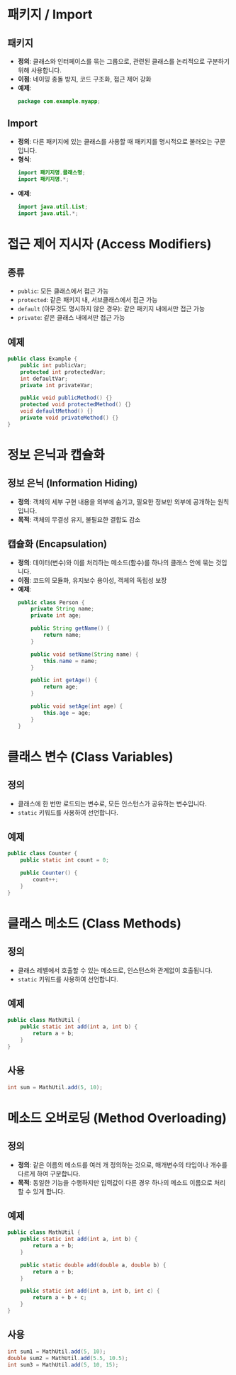 
# 패키지 / Import

## 패키지
- **정의**: 클래스와 인터페이스를 묶는 그룹으로, 관련된 클래스를 논리적으로 구분하기 위해 사용합니다.
- **이점**: 네이밍 충돌 방지, 코드 구조화, 접근 제어 강화
- **예제**:
  ```java
  package com.example.myapp;
  ```

## Import
- **정의**: 다른 패키지에 있는 클래스를 사용할 때 패키지를 명시적으로 불러오는 구문입니다.
- **형식**:
  ```java
  import 패키지명.클래스명;
  import 패키지명.*;
  ```
- **예제**:
  ```java
  import java.util.List;
  import java.util.*;
  ```

# 접근 제어 지시자 (Access Modifiers)

## 종류
- `public`: 모든 클래스에서 접근 가능
- `protected`: 같은 패키지 내, 서브클래스에서 접근 가능
- `default` (아무것도 명시하지 않은 경우): 같은 패키지 내에서만 접근 가능
- `private`: 같은 클래스 내에서만 접근 가능

## 예제
```java
public class Example {
    public int publicVar;
    protected int protectedVar;
    int defaultVar;
    private int privateVar;

    public void publicMethod() {}
    protected void protectedMethod() {}
    void defaultMethod() {}
    private void privateMethod() {}
}
```

# 정보 은닉과 캡슐화

## 정보 은닉 (Information Hiding)
- **정의**: 객체의 세부 구현 내용을 외부에 숨기고, 필요한 정보만 외부에 공개하는 원칙입니다.
- **목적**: 객체의 무결성 유지, 불필요한 결합도 감소

## 캡슐화 (Encapsulation)
- **정의**: 데이터(변수)와 이를 처리하는 메소드(함수)를 하나의 클래스 안에 묶는 것입니다.
- **이점**: 코드의 모듈화, 유지보수 용이성, 객체의 독립성 보장
- **예제**:
  ```java
  public class Person {
      private String name;
      private int age;

      public String getName() {
          return name;
      }

      public void setName(String name) {
          this.name = name;
      }

      public int getAge() {
          return age;
      }

      public void setAge(int age) {
          this.age = age;
      }
  }
  ```

# 클래스 변수 (Class Variables)

## 정의
- 클래스에 한 번만 로드되는 변수로, 모든 인스턴스가 공유하는 변수입니다.
- `static` 키워드를 사용하여 선언합니다.

## 예제
```java
public class Counter {
    public static int count = 0;

    public Counter() {
        count++;
    }
}
```

# 클래스 메소드 (Class Methods)

## 정의
- 클래스 레벨에서 호출할 수 있는 메소드로, 인스턴스와 관계없이 호출됩니다.
- `static` 키워드를 사용하여 선언합니다.

## 예제
```java
public class MathUtil {
    public static int add(int a, int b) {
        return a + b;
    }
}
```

## 사용
```java
int sum = MathUtil.add(5, 10);
```

# 메소드 오버로딩 (Method Overloading)

## 정의
- **정의**: 같은 이름의 메소드를 여러 개 정의하는 것으로, 매개변수의 타입이나 개수를 다르게 하여 구분합니다.
- **목적**: 동일한 기능을 수행하지만 입력값이 다른 경우 하나의 메소드 이름으로 처리할 수 있게 합니다.

## 예제
```java
public class MathUtil {
    public static int add(int a, int b) {
        return a + b;
    }

    public static double add(double a, double b) {
        return a + b;
    }

    public static int add(int a, int b, int c) {
        return a + b + c;
    }
}
```

## 사용
```java
int sum1 = MathUtil.add(5, 10);
double sum2 = MathUtil.add(5.5, 10.5);
int sum3 = MathUtil.add(5, 10, 15);
```
